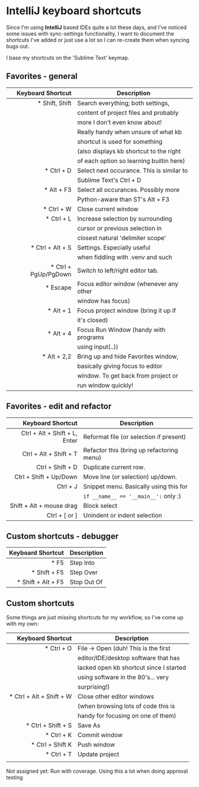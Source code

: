IntelliJ keyboard shortcuts
===========================

Since I'm using __IntelliJ__ based IDEs quite a lot these days, and I've noticed some issues with sync-settings functionality, I want to document the shortcuts I've added or just use a lot so I can re-create them when syncing bugs out.

I base my shortcuts on the 'Sublime Text' keymap.


Favorites - general
-------------------

|    Keyboard Shortcut           |     Description                             |
|-------------------------------:|---------------------------------------------|
|                 * Shift, Shift | Search everything; both settings,           |
|                                | content of project files and probably       |
|                                | more I don't even know about!               |
|                                | Really handy when unsure of what kb         |
|                                | shortcut is used for something              |
|                                | (also displays kb shortcut to the right     |
|                                | of each option so learning builtin here)    |
|                     * Ctrl + D | Select next occurance. This is similar to   |
|                                | Sublime Text's Ctrl + D                     |
|                     * Alt + F3 | Select all occurances. Possibly more        |
|                                | Python-aware than ST's Alt + F3             |
|                     * Ctrl + W | Close current window                        |
|                     * Ctrl + L | Increase selection by surrounding           |
|                                | cursor or previous selection in             |
|                                | closest natural 'delimiter scope'           |
|               * Ctrl + Alt + S | Settings. Especially useful                 |
|                                | when fiddling with .venv and such           |
|           * Ctrl + PgUp/PgDown | Switch to left/right editor tab.            |
|                       * Escape | Focus editor window (whenever any other     |
|                                | window has focus)                           |
|                      * Alt + 1 | Focus project window (bring it up if        |
|                                | it's closed)                                |
|                      * Alt + 4 | Focus Run Window (handy with programs       |
|                                | using input(..))                            |
|                    * Alt + 2,2 | Bring up and hide Favorites window,         |
|                                | basically giving focus to editor            |
|                                | window. To get back from project or         |
|                                | run window quickly!                         |

 
Favorites - edit and refactor
-----------------------------

|    Keyboard Shortcut           |     Description                             |
|-------------------------------:|---------------------------------------------|
| Ctrl + Alt + Shift + L, Enter  |   Reformat file (or selection if present)   |
| Ctrl + Alt + Shift + T         |   Refactor this (bring up refactoring menu) |
| Ctrl + Shift + D               |   Duplicate current row.                    |
| Ctrl + Shift + Up/Down         |   Move line (or selection) up/down.         |
| Ctrl + J                       |   Snippet menu. Basically using this for    |
|                                |   `if __name__ == '__main__':` only :)      |
| Shift + Alt + mouse drag       |   Block select                              |
| Ctrl + \[ or \]                |   Unindent or indent selection              |


Custom shortcuts - debugger
---------------------------

|    Keyboard Shortcut           |     Description                             |
|-------------------------------:|---------------------------------------------|
|                           * F5 | Step Into                                   |
|                   * Shift + F5 | Step Over                                   |
|             * Shift + Alt + F5 | Stop Out Of                                 |

Custom shortcuts
----------------
Some things are just missing shortcuts for my workflow, so I've come up with my own:


|    Keyboard Shortcut           |     Description                             |
|-------------------------------:|---------------------------------------------|
|                     * Ctrl + O | File -> Open (duh! This is the first        |
|                                | editor/IDE/desktop software that has        |
|                                | lacked open kb shortcut since I started     |
|                                | using software in the 80's... very          |
|                                | surprising!)                                |
|       * Ctrl + Alt + Shift + W | Close other editor windows                  |
|                                | (when browsing lots of code this is         |
|                                | handy for focusing on one of them)          |
|             * Ctrl + Shift + S | Save As                                     |
|                     * Ctrl + K | Commit window                               |
|               * Ctrl + Shift K | Push window                                 |
|                     * Ctrl + T | Update project                              |
|                                |                                             |


Not assigned yet: Run with coverage. Using this a lot when doing approval testing

